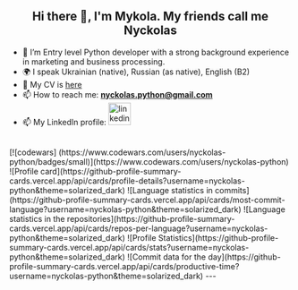 <h2 align="center">Hi there 👋, I'm Mykola. My friends call me Nyckolas </h2>

- 🌱 I’m Entry level Python developer with a strong background experience in marketing and business processing.
- 🌍 I speak Ukrainian (native), Russian (as native), English (B2)
- 📑 My CV is [here](https://github.com/nyckolas-python/nyckolas-python/CV_Mykola_Hryshchenko.pdf)
- 📫 How to reach me: **nyckolas.python@gmail.com**<br>
- 📫 My LinkedIn profile:
[<img src='https://cdn.jsdelivr.net/npm/simple-icons@3.0.1/icons/linkedin.svg' alt='linkedin' height='40'>](https://www.linkedin.com/in/nyckolas-python/)
<br> 
[![codewars] (https://www.codewars.com/users/nyckolas-python/badges/small)](https://www.codewars.com/users/nyckolas-python)
<br>
![Profile card](https://github-profile-summary-cards.vercel.app/api/cards/profile-details?username=nyckolas-python&theme=solarized_dark)
![Language statistics in commits](https://github-profile-summary-cards.vercel.app/api/cards/most-commit-language?username=nyckolas-python&theme=solarized_dark)
![Language statistics in the repositories](https://github-profile-summary-cards.vercel.app/api/cards/repos-per-language?username=nyckolas-python&theme=solarized_dark)
![Profile Statistics](https://github-profile-summary-cards.vercel.app/api/cards/stats?username=nyckolas-python&theme=solarized_dark)
![Commit data for the day](https://github-profile-summary-cards.vercel.app/api/cards/productive-time?username=nyckolas-python&theme=solarized_dark)
---
  
